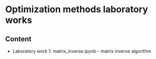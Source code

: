 # Optimization methods laboratory works
## Content
- Laboratory work 1: matrix_inverse.ipynb - matrix inverse algorithm